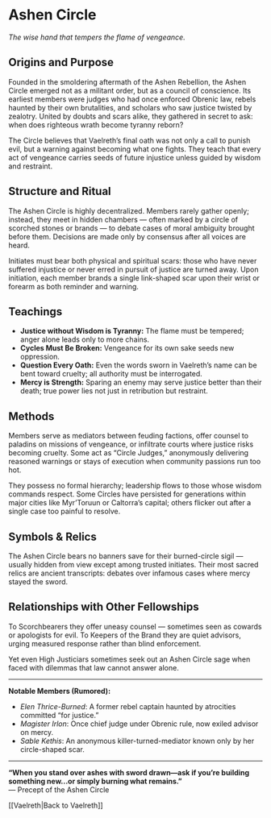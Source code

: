# Ashen Circle

*The wise hand that tempers the flame of vengeance.*

## Origins and Purpose

Founded in the smoldering aftermath of the Ashen Rebellion, the Ashen Circle emerged not as a militant order, but as a council of conscience. Its earliest members were judges who had once enforced Obrenic law, rebels haunted by their own brutalities, and scholars who saw justice twisted by zealotry. United by doubts and scars alike, they gathered in secret to ask: when does righteous wrath become tyranny reborn?

The Circle believes that Vaelreth’s final oath was not only a call to punish evil, but a warning against becoming what one fights. They teach that every act of vengeance carries seeds of future injustice unless guided by wisdom and restraint.

## Structure and Ritual

The Ashen Circle is highly decentralized. Members rarely gather openly; instead, they meet in hidden chambers — often marked by a circle of scorched stones or brands — to debate cases of moral ambiguity brought before them. Decisions are made only by consensus after all voices are heard.

Initiates must bear both physical and spiritual scars: those who have never suffered injustice or never erred in pursuit of justice are turned away. Upon initiation, each member brands a single link-shaped scar upon their wrist or forearm as both reminder and warning.

## Teachings

- **Justice without Wisdom is Tyranny:** The flame must be tempered; anger alone leads only to more chains.
- **Cycles Must Be Broken:** Vengeance for its own sake seeds new oppression.
- **Question Every Oath:** Even the words sworn in Vaelreth’s name can be bent toward cruelty; all authority must be interrogated.
- **Mercy is Strength:** Sparing an enemy may serve justice better than their death; true power lies not just in retribution but restraint.

## Methods

Members serve as mediators between feuding factions, offer counsel to paladins on missions of vengeance, or infiltrate courts where justice risks becoming cruelty. Some act as “Circle Judges,” anonymously delivering reasoned warnings or stays of execution when community passions run too hot.

They possess no formal hierarchy; leadership flows to those whose wisdom commands respect. Some Circles have persisted for generations within major cities like Myr’Toruun or Caltorra’s capital; others flicker out after a single case too painful to resolve.

## Symbols & Relics

The Ashen Circle bears no banners save for their burned-circle sigil — usually hidden from view except among trusted initiates. Their most sacred relics are ancient transcripts: debates over infamous cases where mercy stayed the sword.

## Relationships with Other Fellowships

To Scorchbearers they offer uneasy counsel — sometimes seen as cowards or apologists for evil. To Keepers of the Brand they are quiet advisors, urging measured response rather than blind enforcement.

Yet even High Justiciars sometimes seek out an Ashen Circle sage when faced with dilemmas that law cannot answer alone.

---

**Notable Members (Rumored):**
- *Elen Thrice-Burned*: A former rebel captain haunted by atrocities committed “for justice.”
- *Magister Irlon*: Once chief judge under Obrenic rule, now exiled advisor on mercy.
- *Sable Kethis*: An anonymous killer-turned-mediator known only by her circle-shaped scar.

---

**“When you stand over ashes with sword drawn—ask if you’re building something new...or simply burning what remains.”**  
— Precept of the Ashen Circle

[[Vaelreth|Back to Vaelreth]]